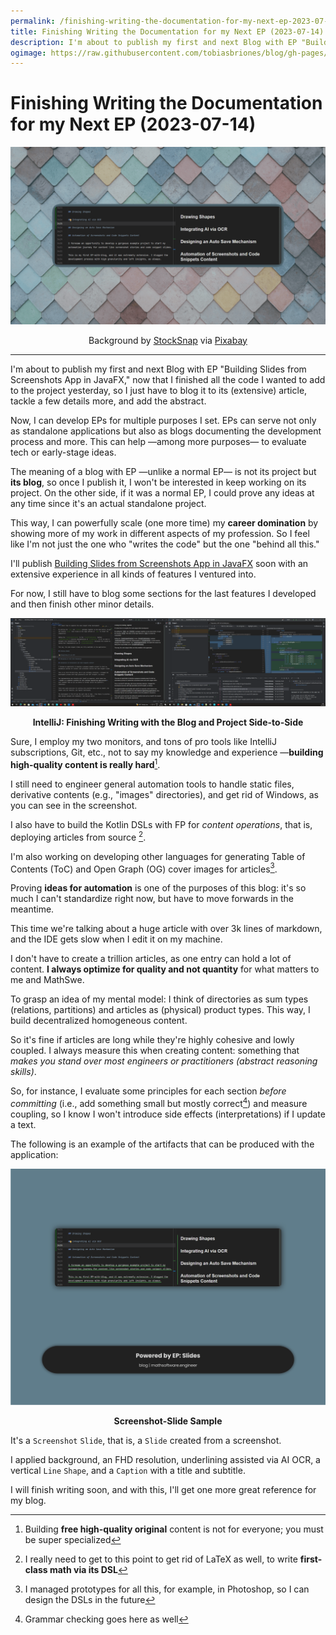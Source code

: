 ```yaml
---
permalink: /finishing-writing-the-documentation-for-my-next-ep-2023-07-14
title: Finishing Writing the Documentation for my Next EP (2023-07-14)
description: I'm about to publish my first and next Blog with EP "Building Slides from Screenshots App in JavaFX," now that I finished all the code I wanted to add to the project yesterday, so I just have to blog it to its (extensive) article, tackle a few details more, and add the abstract.
ogimage: https://raw.githubusercontent.com/tobiasbriones/blog/gh-pages/swe/dev/docs/building-slides-from-screenshots-app-in-javafx/finishing-writing-the-documentation-for-my-next-ep-2023-07-14/static/finishing-writing-the-documentation-for-my-next-ep-2023-07-14.png
---
```


<!-- Copyright (c) 2023 Tobias Briones. All rights reserved. -->
<!-- SPDX-License-Identifier: CC-BY-4.0 -->
<!-- This file is part of https://github.com/tobiasbriones/blog -->

# Finishing Writing the Documentation for my Next EP (2023-07-14)

![Finishing Writing the Documentation for my Next EP (2023-07-14)](static/finishing-writing-the-documentation-for-my-next-ep-2023-07-14.png)

<figcaption>
<p align="center">Background by
<a href="https://pixabay.com/users/stocksnap-894430">StockSnap</a> via
<a href="https://pixabay.com/photos/tiles-shapes-texture-pattern-art-2617112">Pixabay</a>
</p>
</figcaption>

---

I'm about to publish my first and next Blog with EP "Building Slides from
Screenshots App in JavaFX," now that I finished all the code I wanted to add to
the project yesterday, so I just have to blog it to its (extensive) article,
tackle a few details more, and add the abstract.

Now, I can develop EPs for multiple purposes I set. EPs can serve not only as
standalone applications but also as blogs documenting the development process
and more. This can help —among more purposes— to evaluate tech or early-stage
ideas.

The meaning of a blog with EP —unlike a normal EP— is not its project but
**its blog**, so once I publish it, I won't be interested in keep working on its
project. On the other side, if it was a normal EP, I could prove any
ideas at any time since it's an actual standalone project.

This way, I can powerfully scale (one more time) my **career domination** by
showing more of my work in different aspects of my profession. So I feel like
I'm not just the one who "writes the code" but the one "behind all this."

I'll publish
[Building Slides from Screenshots App in JavaFX](/building-slides-from-screenshots-app-in-javafx)
soon with an extensive experience in all kinds of features I ventured into.

For now, I still have to blog some sections for the last features I developed
and then finish other minor details.

![IntelliJ: Finishing Writing with the Blog and Project Side-to-Side](static/intellij-_-finishing-writing-with-the-blog-and-project-side--to--side.png)

<figcaption>
<p align="center"><strong>
IntelliJ: Finishing Writing with the Blog and Project Side-to-Side
</strong></p>
</figcaption>

Sure, I employ my two monitors, and tons of pro tools like IntelliJ
subscriptions, Git, etc., not to say my knowledge and experience —**building
high-quality content is really hard**[^1].

[^1]: Building **free high-quality original** content is not for everyone; you
    must be super specialized

I still need to engineer general automation tools to handle static files,
derivative contents (e.g., "images" directories), and get rid of Windows, as
you can see in the screenshot.

I also have to build the Kotlin DSLs with FP for *content operations*, that is,
deploying articles from source [^2].

[^2]: I really need to get to this point to get rid of LaTeX as well, to write
    **first-class math via its DSL**

I'm also working on developing other languages for generating Table of Contents
(ToC) and Open Graph (OG) cover images for articles[^3].

[^3]: I managed prototypes for all this, for example, in Photoshop, so I can
    design the DSLs in the future

Proving **ideas for automation** is one of the purposes of this blog: it's so
much I can't standardize right now, but have to move forwards in the meantime.

This time we're talking about a huge article with over 3k lines of markdown, and
the IDE gets slow when I edit it on my machine.

I don't have to create a trillion articles, as one entry can hold a lot of
content. **I always optimize for quality and not quantity** for what matters to
me and MathSwe.

To grasp an idea of my mental model: I think of directories as sum types
(relations, partitions) and articles as (physical) product types. This way, I
build decentralized homogeneous content.

So it's fine if articles are long while they're highly cohesive and lowly
coupled. I always measure this when creating content: something that
*makes you stand over most engineers or practitioners (abstract reasoning
skills)*.

So, for instance, I evaluate some principles for each section *before
committing* (i.e., add something small but mostly correct[^4]) and measure
coupling, so I know I won't introduce side effects (interpretations) if I update
a text.

[^4]: Grammar checking goes here as well

The following is an example of the artifacts that can be produced with the
application:

![Screenshot-Slide Sample](screenshot--slide-sample.png)

<figcaption>
<p align="center"><strong>
Screenshot-Slide Sample
</strong></p>
</figcaption>

It's a `Screenshot` `Slide`, that is, a `Slide` created from a screenshot.

I applied background, an FHD resolution, underlining assisted via AI OCR, a
vertical `Line` `Shape`, and a `Caption` with a title and subtitle.

I will finish writing soon, and with this, I'll get one more great reference for
my blog.
